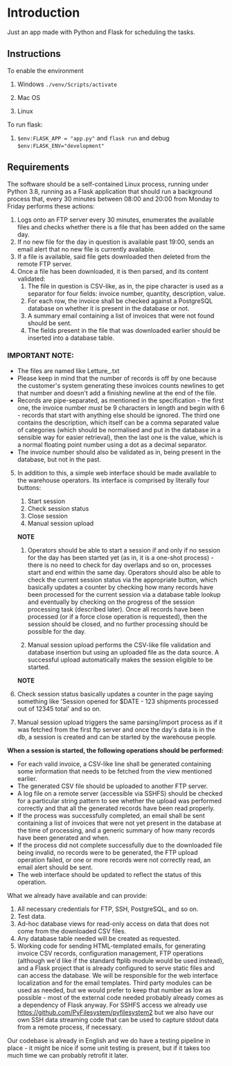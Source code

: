 # Introduction

Just an app made with Python and Flask for scheduling the tasks.

## Instructions

To enable the environment

1. Windows
   `./venv/Scripts/activate`

2. Mac OS
3. Linux

To run flask:

1. `$env:FLASK_APP = "app.py"` and `flask run` and debug `$env:FLASK_ENV="development"`

## Requirements

The software should be a self-contained Linux process, running under Python 3.8, running as a Flask application that should run a background process that, every 30 minutes between 08:00 and 20:00 from Monday to Friday performs these actions:

1. Logs onto an FTP server every 30 minutes, enumerates the available files and checks whether there is a file that has been added on the same day.
2. If no new file for the day in question is available past 19:00, sends an email alert that no new file is currently available.
3. If a file is available, said file gets downloaded then deleted from the remote FTP server.
4. Once a file has been downloaded, it is then parsed, and its content validated:
   1. The file in question is CSV-like, as in, the pipe character is used as a separator for four fields: invoice number, quantity, description, value.
   2. For each row, the invoice shall be checked against a PostgreSQL database on whether it is present in the database or not.
   3. A summary email containing a list of invoices that were not found should be sent.
   4. The fields present in the file that was downloaded earlier should be inserted into a database table.

### IMPORTANT NOTE:

- The files are named like Letture<year month day hour minute seconds milliseconds>\_<number of records>.txt
- Please keep in mind that the number of records is off by one because the customer's system generating these invoices counts newlines to get that number and doesn't add a finishing newline at the end of the file.
- Records are pipe-separated, as mentioned in the specification - the first one, the invoice number _must_ be 9 characters in length and begin with 6 - records that start with anything else should be ignored. The third one contains the description, which itself can be a comma separated value of categories (which should be normalised and put in the database in a sensible way for easier retrieval), then the last one is the value, which is a normal floating point number using a dot as a decimal separator.
- The invoice number should also be validated as in, being present in the database, but not in the past.

5.  In addition to this, a simple web interface should be made available to the warehouse operators. Its interface is comprised by literally four buttons:

    1. Start session
    2. Check session status
    3. Close session
    4. Manual session upload

    **NOTE**

    1. Operators should be able to start a session if and only if no session for the day has been started yet (as in, it is a one-shot process) - there is no need to check for day overlaps and so on, processes start and end within the same day. Operators should also be able to check the current session status via the appropriate button, which basically updates a counter by checking how many records have been processed for the current session via a database table lookup and eventually by checking on the progress of the session processing task (described later). Once all records have been processed (or if a force close operation is requested), then the session should be closed, and no further processing should be possible for the day.

    2. Manual session upload performs the CSV-like file validation and database insertion but using an uploaded file as the data source. A successful upload automatically makes the session eligible to be started.

    **NOTE**

1.  Check session status basically updates a counter in the page saying something like 'Session opened for \$DATE - 123 shipments processed out of 12345 total' and so on.
1.  Manual session upload triggers the same parsing/import process as if it was fetched from the first ftp server and once the day's data is in the db, a session is created and can be started by the warehouse people.

**When a session is started, the following operations should be performed:**

- For each valid invoice, a CSV-like line shall be generated containing some information that needs to be fetched from the view mentioned earlier.
- The generated CSV file should be uploaded to another FTP server.
- A log file on a remote server (accessible via SSHFS) should be checked for a particular string pattern to see whether the upload was performed correctly and that all the generated records have been read properly.
- If the process was successfully completed, an email shall be sent containing a list of invoices that were not yet present in the database at the time of processing, and a generic summary of how many records have been generated and when.
- If the process did not complete successfully due to the downloaded file being invalid, no records were to be generated, the FTP upload operation failed, or one or more records were not correctly read, an email alert should be sent.
- The web interface should be updated to reflect the status of this operation.

What we already have available and can provide:

1. All necessary credentials for FTP, SSH, PostgreSQL, and so on.
2. Test data.
3. Ad-hoc database views for read-only access on data that does not come from the downloaded CSV files.
4. Any database table needed will be created as requested.
5. Working code for sending HTML-templated emails, for generating invoice CSV records, configuration management, FTP operations (although we'd like if the standard ftplib module would be used instead), and a Flask project that is already configured to serve static files and can access the database.
   We will be responsible for the web interface localization and for the email templates. Third party modules can be used as needed, but we would prefer to keep that number as low as possible - most of the external code needed probably already comes as a dependency of Flask anyway. For SSHFS access we already use https://github.com/PyFilesystem/pyfilesystem2 but we also have our own SSH data streaming code that can be used to capture stdout data from a remote process, if necessary.

Our codebase is already in English and we do have a testing pipeline in place - it might be nice if some unit testing is present, but if it takes too much time we can probably retrofit it later.
